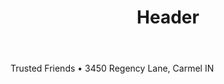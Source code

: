 

<!DOCTYPE html>
<html lang="en">
<head>
<title>Trusted Friends: Articles of Interest</title>
   <meta charset="utf-8" />
   <meta name="viewport" content="width=device-width, initial-scale=1" />
    <!-- <link href="" rel="stylesheet" media="all" /> -->
</head>

<body>
   <header>
     <h1>Header</h1>
   </header>
   <div>

   </div>

   <aside>
      
   </aside>
   
   
   
   <footer>
      Trusted Friends &#8226; 3450 Regency Lane, Carmel IN
   </footer>
</body>
</html>